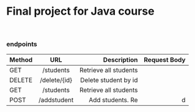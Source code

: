 # Final project for Java course

<br/>


### endpoints
| Method | URL | Description | Request Body |
| :---         |     :---:      |          ---: |   ---: |
| GET          | /students       | Retrieve all students    |  |
| DELETE     | /delete/{id}       | Delete student by id      | |
| GET          | /students       | Retrieve all students    | |
| POST     | /addstudent       | Add students. Re      | d|
